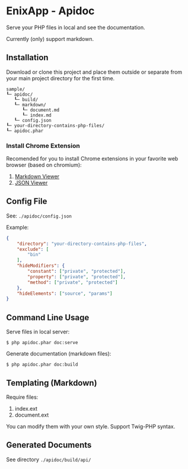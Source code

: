 # EnixApp - Apidoc

Serve your PHP files in local and see the documentation.

Currently (only) support markdown.

## Installation

Download or clone this project and place them outside or separate from your main project directory for the first time.

```
sample/
┖─ apidoc/
   ┖─ build/
   ┖─ markdown/
      ┖─ document.md
      ┖─ index.md
   ┖─ config.json
┖─ your-directory-contains-php-files/
┖─ apidoc.phar
```

### Install Chrome Extension

Recomended for you to install Chrome extensions in your favorite web browser (based on chromium):

1. [Markdown Viewer](https://chrome.google.com/webstore/detail/markdown-viewer/ckkdlimhmcjmikdlpkmbgfkaikojcbjk)
2. [JSON Viewer](https://github.com/tulios/json-viewer)

## Config File

See: ``./apidoc/config.json``

Example:

```json
{
	"directory": "your-directory-contains-php-files",
	"exclude": [
		"bin"
	],
	"hideModifiers": {
		"constant": ["private", "protected"],
		"property": ["private", "protected"],
		"method": ["private", "protected"]
	},
	"hideElements": ["source", "params"]
}
```

## Command Line Usage

Serve files in local server:

```
$ php apidoc.phar doc:serve
```

Generate documentation (markdown files):

```
$ php apidoc.phar doc:build
```

## Templating (Markdown)

Require files:

1. index.ext
2. document.ext

You can modify them with your own style. Support Twig-PHP syntax.

## Generated Documents

See directory ``./apidoc/build/api/``


